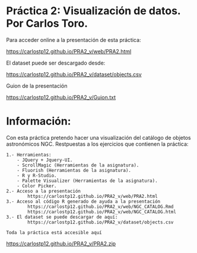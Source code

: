 # Práctica 2: Visualización de datos. Por Carlos Toro.

Para acceder online a la presentación de esta práctica:

https://carlostp12.github.io/PRA2_v/web/PRA2.html

El dataset puede ser descargado desde:

https://carlostp12.github.io/PRA2_v/dataset/objects.csv

Guion de la presentación

https://carlostp12.github.io/PRA2_v/Guion.txt

# Información:

Con esta práctica pretendo hacer una visualización del catálogo de objetos astronómicos NGC.
Restpuestas a los ejercicios que contienen la práctica:
	
	1.- Herramientas: 
		- JQuery + Jquery-UI.
		- ScrollMagic (Herramientas de la asignatura).
		- Fluorish (Herramientas de la asignatura).
		- R y R-Studio.
		- Palette Visualizer (Herramientas de la asignatura).
		- Color Picker.
	2.- Acceso a la presentación
			https://carlostp12.github.io/PRA2_v/web/PRA2.html
	3.- Acceso al código R generado de ayuda a la presentación
			https://carlostp12.github.io/PRA2_v/web/NGC_CATALOG.Rmd
   			https://carlostp12.github.io/PRA2_v/web/NGC_CATALOG.html
	3.- El dataset se puede descargar de aquí:
			https://carlostp12.github.io/PRA2_v/dataset/objects.csv
	
	Toda la práctica está accesible aquí
https://carlostp12.github.io/PRA2_v/PRA2.zip
